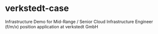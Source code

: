 # verkstedt-case
Infrastructure Demo for Mid-Range / Senior Cloud Infrastructure Engineer (f/m/x) position application at verkstedt GmbH
